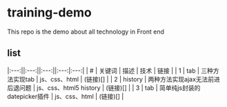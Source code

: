 # training-demo
This repo is the demo about all technology in Front end

## list
|:---:||:---:||:---:||:---:|:---:|
| # | 关键词 | 描述 | 技术 | 链接 |
| 1 | tab | 三种方法实现tab | js、css、html | (链接)[] |
| 2 | history | 两种方法实现ajax无法前进后退问题 | js、css、html5 history | (链接)[] |
| 3 | tab | 简单纯js封装的datepicker插件 | js、css、html | (链接)[] |